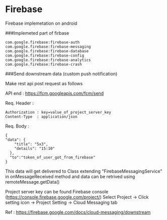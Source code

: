 # Firebase
Firebase implemetation on android


###Implemeted part of firbase

    com.google.firebase:firebase-auth
    com.google.firebase:firebase-messaging
    com.google.firebase:firebase-database
    com.google.firebase:firebase-config
    com.google.firebase:firebase-analytics
    com.google.firebase:firebase-crash
    
###Send downstream data (custom push notification)

Make rest api post request as follows

API end : https://fcm.googleapis.com/fcm/send

Req. Header : 
    
    Authorization : key=value_of_project_server_key 
    Content-Type  : application/json

 Req. Body   :

    { 
    "data": {
        "title": "5x3",
        "details": "15:10"
      },
      "to":"token_of_user_got_from_firebase"
    }

This data will get delivered to Class extending "FirebaseMessagingService" in onMessageReceived method
and data can be retrived using remoteMessage.getData()


Project server key can be found Firebase console (https://console.firebase.google.com/project/)
Select Project -> Click setting icon -> Project Setting -> Cloud Messaging tab  

Ref : https://firebase.google.com/docs/cloud-messaging/downstream

              
